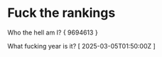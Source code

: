 # Fuck the rankings

Who the hell am I?
{ 9694613 }

What fucking year is it?
[ 2025-03-05T01:50:00Z ]
